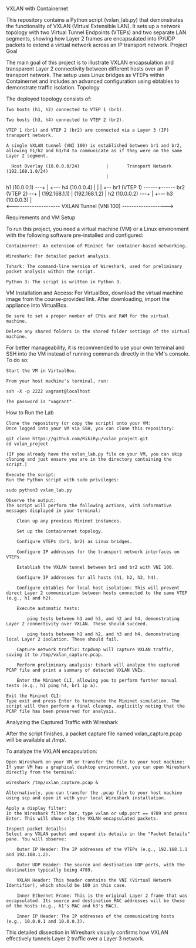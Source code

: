 VXLAN with Containernet

This repository contains a Python script (vxlan_lab.py) that demonstrates the functionality of VXLAN (Virtual Extensible LAN). It sets up a network topology with two Virtual Tunnel Endpoints (VTEPs) and two separate LAN segments, showing how Layer 2 frames are encapsulated into IP/UDP packets to extend a virtual network across an IP transport network.
Project Goal

The main goal of this project is to illustrate VXLAN encapsulation and transparent Layer 2 connectivity between different hosts over an IP transport network. The setup uses Linux bridges as VTEPs within Containernet and includes an advanced configuration using ebtables to demonstrate traffic isolation.
Topology

The deployed topology consists of:

    Two hosts (h1, h2) connected to VTEP 1 (br1).

    Two hosts (h3, h4) connected to VTEP 2 (br2).

    VTEP 1 (br1) and VTEP 2 (br2) are connected via a Layer 3 (IP) transport network.

    A single VXLAN tunnel (VNI 100) is established between br1 and br2, allowing h1/h2 and h3/h4 to communicate as if they were on the same Layer 2 segment.

      Host Overlay (10.0.0.0/24)          |       Transport Network (192.168.1.0/24)
                                          |
  h1 (10.0.0.1) ---+                      |                      +--- h4 (10.0.0.4)
                   |                      |                      |
                   +-- br1 (VTEP 1) ------+------ br2 (VTEP 2) --+
                   |  (192.168.1.1)       |      (192.168.1.2)   |
  h2 (10.0.0.2) ---+                      |                      +--- h3 (10.0.0.3)
                                          |                      
                 <-------------------- VXLAN Tunnel (VNI 100) ------------------->
                                                              
                                                               
Requirements and VM Setup

To run this project, you need a virtual machine (VM) or a Linux environment with the following software pre-installed and configured:

    Containernet: An extension of Mininet for container-based networking.

    Wireshark: For detailed packet analysis.

    Tshark: The command-line version of Wireshark, used for preliminary packet analysis within the script.

    Python 3: The script is written in Python 3.

VM Installation and Access:
For VirtualBox, download the virtual machine image from the course-provided link. After downloading, import the appliance into VirtualBox.

    Be sure to set a proper number of CPUs and RAM for the virtual machine.

    Delete any shared folders in the shared folder settings of the virtual machine.

For better manageability, it is recommended to use your own terminal and SSH into the VM instead of running commands directly in the VM's console. To do so:

    Start the VM in VirtualBox.

    From your host machine's terminal, run:

    ssh -X -p 2222 vagrant@localhost

    The password is "vagrant".

How to Run the Lab

    Clone the repository (or copy the script) onto your VM:
    Once logged into your VM via SSH, you can clone this repository:

    git clone https://github.com/RikiRyu/vxlan_project.git
    cd vxlan_project

    (If you already have the vxlan_lab.py file on your VM, you can skip cloning and just ensure you are in the directory containing the script.)

    Execute the script:
    Run the Python script with sudo privileges:

    sudo python3 vxlan_lab.py

    Observe the output:
    The script will perform the following actions, with informative messages displayed in your terminal:

        Clean up any previous Mininet instances.

        Set up the Containernet topology.

        Configure VTEPs (br1, br2) as Linux bridges.

        Configure IP addresses for the transport network interfaces on VTEPs.

        Establish the VXLAN tunnel between br1 and br2 with VNI 100.

        Configure IP addresses for all hosts (h1, h2, h3, h4).

        Configure ebtables for local host isolation: This will prevent direct Layer 2 communication between hosts connected to the same VTEP (e.g., h1 and h2).

        Execute automatic tests:

            ping tests between h1 and h3, and h2 and h4, demonstrating Layer 2 connectivity over VXLAN. These should succeed.

            ping tests between h1 and h2, and h3 and h4, demonstrating local Layer 2 isolation. These should fail.

        Capture network traffic: tcpdump will capture VXLAN traffic, saving it to /tmp/vxlan_capture.pcap.

        Perform preliminary analysis: tshark will analyze the captured PCAP file and print a summary of detected VXLAN VNIs.

        Enter the Mininet CLI, allowing you to perform further manual tests (e.g., h1 ping h4, br1 ip a).

    Exit the Mininet CLI:
    Type exit and press Enter to terminate the Mininet simulation. The script will then perform a final cleanup, explicitly noting that the PCAP file has been preserved for analysis.

Analyzing the Captured Traffic with Wireshark

After the script finishes, a packet capture file named vxlan_capture.pcap will be available at /tmp/.

To analyze the VXLAN encapsulation:

    Open Wireshark on your VM or transfer the file to your host machine:
    If your VM has a graphical desktop environment, you can open Wireshark directly from the terminal:

    wireshark /tmp/vxlan_capture.pcap &

    Alternatively, you can transfer the .pcap file to your host machine using scp and open it with your local Wireshark installation.

    Apply a display filter:
    In the Wireshark filter bar, type vxlan or udp.port == 4789 and press Enter. This will show only the VXLAN encapsulated packets.

    Inspect packet details:
    Select any VXLAN packet and expand its details in the "Packet Details" pane. You will observe:

        Outer IP Header: The IP addresses of the VTEPs (e.g., 192.168.1.1 and 192.168.1.2).

        Outer UDP Header: The source and destination UDP ports, with the destination typically being 4789.

        VXLAN Header: This header contains the VNI (Virtual Network Identifier), which should be 100 in this case.

        Inner Ethernet Frame: This is the original Layer 2 frame that was encapsulated. Its source and destination MAC addresses will be those of the hosts (e.g., h1's MAC and h3's MAC).

        Inner IP Header: The IP addresses of the communicating hosts (e.g., 10.0.0.1 and 10.0.0.3).

This detailed dissection in Wireshark visually confirms how VXLAN effectively tunnels Layer 2 traffic over a Layer 3 network.
